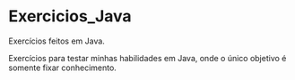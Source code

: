 # Exercicios_Java
Exercícios feitos em Java.

Exercícios para testar minhas habilidades em Java, onde o único objetivo é somente fixar conhecimento.